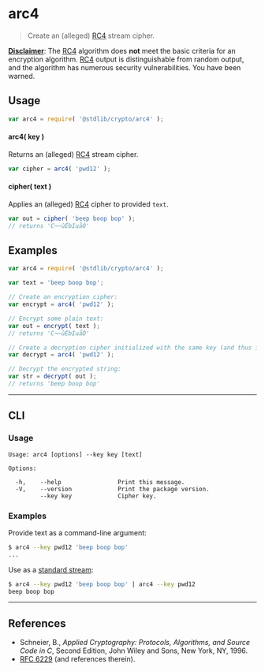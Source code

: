 # arc4

> Create an (alleged) [RC4][rc4] stream cipher.


<section class="intro">

[__Disclaimer__][rfc6229]: The [RC4][rc4] algorithm does __not__ meet the basic criteria for an encryption algorithm. [RC4][rc4] output is distinguishable from random output, and the algorithm has numerous security vulnerabilities. You have been warned.

</section>

<!-- /.intro -->


<section class="usage">

## Usage

``` javascript
var arc4 = require( '@stdlib/crypto/arc4' );
```

#### arc4( key )

Returns an (alleged) [RC4][rc4] stream cipher.

``` javascript
var cipher = arc4( 'pwd12' );
```

#### cipher( text )

Applies an (alleged) [RC4][rc4] cipher to provided `text`.

``` javascript
var out = cipher( 'beep boop bop' );
// returns 'C¬~ûËbIuåÓ'
```

</section>

<!-- /.usage -->


<section class="examples">

## Examples

``` javascript
var arc4 = require( '@stdlib/crypto/arc4' );

var text = 'beep boop bop';

// Create an encryption cipher:
var encrypt = arc4( 'pwd12' );

// Encrypt some plain text:
var out = encrypt( text );
// returns 'C¬~ûËbIuåÓ'

// Create a decryption cipher initialized with the same key (and thus initial state):
var decrypt = arc4( 'pwd12' );

// Decrypt the encrypted string:
var str = decrypt( out );
// returns 'beep boop bop'
```

</section>

<!-- /.examples -->


---

<section class="cli">

## CLI

<section class="usage">

### Usage

``` text
Usage: arc4 [options] --key key [text]

Options:

  -h,    --help                Print this message.
  -V,    --version             Print the package version.
         --key key             Cipher key.
```

</section>

<!-- /.usage -->

<section class="examples">

### Examples

Provide text as a command-line argument:

``` bash
$ arc4 --key pwd12 'beep boop bop' 
...
```

Use as a [standard stream][standard-streams]:

``` bash
$ arc4 --key pwd12 'beep boop bop' | arc4 --key pwd12
beep boop bop
```

</section>

<!-- /.examples -->

</section>

<!-- /.cli -->


---

<section class="references">

## References

* Schneier, B., *Applied Cryptography: Protocols, Algorithms, and Source Code in C*, Second Edition, John Wiley and Sons, New York, NY, 1996.
* [RFC 6229][rfc6229] (and references therein).

</section>

<!-- /.references -->


<section class="links">

[rc4]: https://en.wikipedia.org/wiki/RC4
[rfc6229]: https://tools.ietf.org/html/rfc6229
[standard-streams]: https://en.wikipedia.org/wiki/Standard_streams

</section>

<!-- /.links -->
